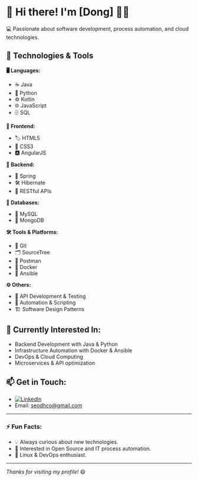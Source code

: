 # 👋 Hi there! I'm [Dong] 👨‍💻

💻 Passionate about software development, process automation, and cloud technologies.

## 🚀 Technologies & Tools


**🖥️ Languages:**  
- ☕ Java  
- 🐍 Python  
- ⚙️ Kotlin  
- 🌐 JavaScript  
- 🗄️ SQL  

**🎨 Frontend:**  
- 🏷️ HTML5  
- 🎨 CSS3  
- 🅰️ AngularJS  

**🔧 Backend:**  
- 🌱 Spring  
- 🛠️ Hibernate  
- 🔗 RESTful APIs  

**💾 Databases:**  
- 🐬 MySQL  
- 🍃 MongoDB  

**🛠️ Tools & Platforms:**  
- 🧰 Git  
- 🗂️ SourceTree  
- 📮 Postman  
- 🐳 Docker  
- 🤖 Ansible  

**⚙️ Others:**  
- 🔌 API Development & Testing  
- 🤖 Automation & Scripting  
- 🏗️ Software Design Patterns  

## 🔧 Currently Interested In:
- Backend Development with Java & Python  
- Infrastructure Automation with Docker & Ansible  
- DevOps & Cloud Computing  
- Microservices & API optimization  

## 📫 Get in Touch:
- [![LinkedIn](https://img.shields.io/badge/LinkedIn-blue?logo=linkedin&logoColor=white)](https://www.linkedin.com/in/dong-seo)
- Email: seodhco@gmail.com

---

### ⚡ Fun Facts:
- 💡 Always curious about new technologies.
- 🚀 Interested in Open Source and IT process automation.
- 🐧 Linux & DevOps enthusiast.

---

_Thanks for visiting my profile!_ 😄

